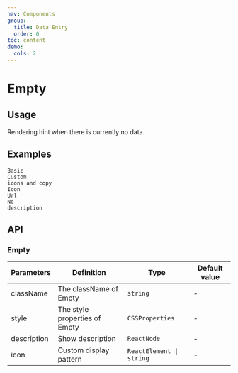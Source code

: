 ```yaml
---
nav: Components
group:
  title: Data Entry
  order: 0
toc: content
demo:
  cols: 2
---
```


# Empty

## Usage

Rendering hint when there is currently no data.

## Examples

<code src="../../packages/ui/examples/empty/basic.tsx" description="The simplest usage.">Basic</code>  
<code src="../../packages/ui/examples/empty/icon.tsx" description="You can pass in a custom icon through the `icon` parameter, and modify the display text through `description`.">Custom icons and copy</code>  
<code src="../../packages/ui/examples/empty/image.tsx" description="Modify the icon by configuring the image address `Url`.">Icon Url</code>  
<code src="../../packages/ui/examples/empty/description.tsx" description="No description information.">No description</code>

## API

### Empty

| **Parameters** | **Definition**                | **Type**                 | **Default value** |
| -------------- | ----------------------------- | ------------------------ | ----------------- |
| className      | The className of Empty        | `string`                 | -                 |
| style          | The style properties of Empty | `CSSProperties`          | -                 |
| description    | Show description              | `ReactNode`              | -                 |
| icon           | Custom display pattern        | `ReactElement \| string` | -                 |

